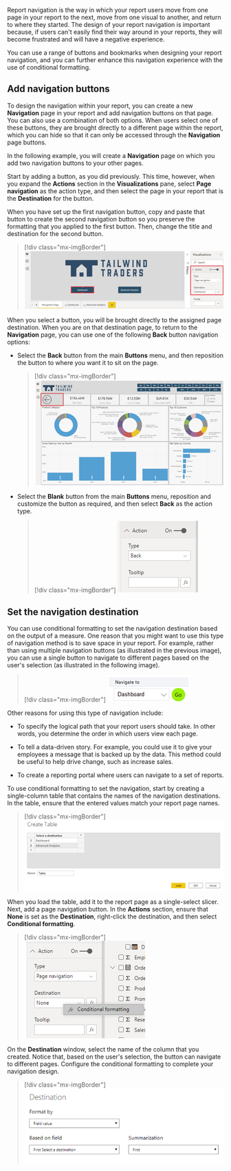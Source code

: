 Report navigation is the way in which your report users move from one page in your report to the next, move from one visual to another, and return to where they started. The design of your report navigation is important because, if users can't easily find their way around in your reports, they will become frustrated and will have a negative experience.

You can use a range of buttons and bookmarks when designing your report navigation, and you can further enhance this navigation experience with the use of conditional formatting.

## Add navigation buttons

To design the navigation within your report, you can create a new **Navigation** page in your report and add navigation buttons on that page. You can also use a combination of both options. When users select one of these buttons, they are brought directly to a different page within the report, which you can hide so that it can only be accessed through the **Navigation** page buttons.

In the following example, you will create a **Navigation** page on which you add two navigation buttons to your other pages.

Start by adding a button, as you did previously. This time, however, when you expand the **Actions** section in the **Visualizations** pane, select **Page navigation** as the action type, and then select the page in your report that is the **Destination** for the button.

When you have set up the first navigation button, copy and paste that button to create the second navigation button so you preserve the formatting that you applied to the first button. Then, change the title and destination for the second button.

> [!div class="mx-imgBorder"]
> [![Screenshot of assigning a bookmark as the action for a button.](../media/4-assign-bookmark-as-action-ss.png)](../media/4-assign-bookmark-as-action-ss.png#lightbox)

When you select a button, you will be brought directly to the assigned page destination. When you are on that destination page, to return to the **Navigation** page, you can use one of the following **Back** button navigation options:

-   Select the **Back** button from the main **Buttons** menu, and then reposition the button to where you want it to sit on the page.

	> [!div class="mx-imgBorder"]
	> [![Screenshot of the default back button at the top left.](../media/4-add-default-back-button-ssm.png)](../media/4-add-default-back-button-ssm.png#lightbox)

-   Select the **Blank** button from the main **Buttons** menu, reposition and customize the button as required, and then select **Back** as the action type.

	> [!div class="mx-imgBorder"]
	> [![Screenshot of adding a customized back button.](../media/4-add-customized-back-button-ssm.png)](../media/4-add-customized-back-button-ssm.png#lightbox)

## Set the navigation destination

You can use conditional formatting to set the navigation destination based on the output of a measure. One reason that you might want to use this type of navigation method is to save space in your report. For example, rather than using multiple navigation buttons (as illustrated in the previous image), you can use a single button to navigate to different pages based on the user's selection (as illustrated in the following image).

> [!div class="mx-imgBorder"]
> [![Screenshot of a Navigate to button with a drop-down selector.](../media/4-conditional-navigation-ss.png)](../media/4-conditional-navigation-ss.png#lightbox)

Other reasons for using this type of navigation include:

-   To specify the logical path that your report users should take. In other words, you determine the order in which users view each page.

-   To tell a data-driven story. For example, you could use it to give your employees a message that is backed up by the data. This method could be useful to help drive change, such as increase sales.

-   To create a reporting portal where users can navigate to a set of reports.

To use conditional formatting to set the navigation, start by creating a single-column table that contains the names of the navigation destinations. In the table, ensure that the entered values match your report page names.

> [!div class="mx-imgBorder"]
> [![Screenshot of the Create Table dialog with a list of destinations to use for conditional navigation.](../media/4-load-table-ss.png)](../media/4-load-table-ss.png#lightbox)

When you load the table, add it to the report page as a single-select slicer. Next, add a page navigation button. In the **Actions** section, ensure that **None** is set as the **Destination**, right-click the destination, and then select **Conditional formatting**. 

> [!div class="mx-imgBorder"]
> [![Screenshot of selecting the conditional formatting option for destination.](../media/4-conditional-formatting-option-ss.png)](../media/4-conditional-formatting-option-ss.png#lightbox)

On the **Destination** window, select the name of the column that you created. Notice that, based on the user's selection, the button can navigate to different pages. Configure the conditional formatting to complete your navigation design.

> [!div class="mx-imgBorder"]
> [![Screenshot of the Destination configuration options.](../media/4-conditional-navigation-configuration-ss.png)](../media/4-conditional-navigation-configuration-ss.png#lightbox)
